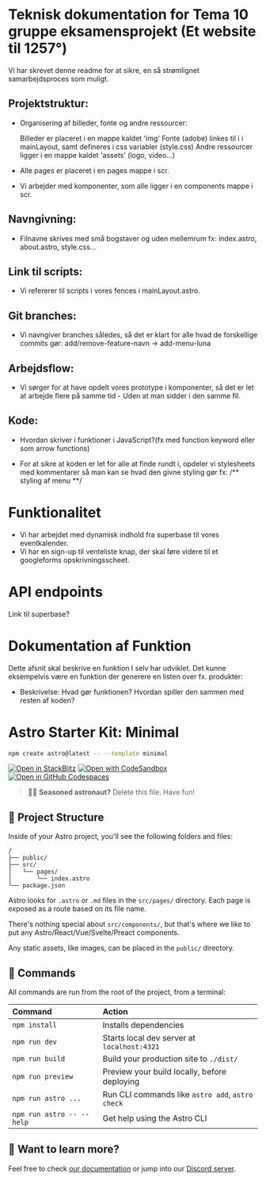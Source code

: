 # Teknisk dokumentation for Tema 10 gruppe eksamensprojekt (Et website til 1257°)

Vi har skrevet denne readme for at sikre, en så strømlignet samarbejdsproces som muligt.

## Projektstruktur:

- Organisering af billeder, fonte og andre ressourcer:

  Billeder er placeret i en mappe kaldet 'img'
  Fonte (adobe) linkes til i <head> i mainLayout, samt defineres i css variabler (style.css)
  Andre ressourcer ligger i en mappe kaldet 'assets' (logo, video...)

- Alle pages er placeret i en pages mappe i scr.

- Vi arbejder med komponenter, som alle ligger i en components mappe i scr.

## Navngivning:

- Filnavne skrives med små bogstaver og uden mellemrum fx: index.astro, about.astro, style.css...

## Link til scripts:

- Vi refererer til scripts i vores fences i mainLayout.astro.

## Git branches:

- Vi navngiver branches således, så det er klart for alle hvad de forskellige commits gør: add/remove-feature-navn -> add-menu-luna

## Arbejdsflow:

- Vi sørger for at have opdelt vores prototype i komponenter, så det er let at arbejde flere på samme tid - Uden at man sidder i den samme fil.

## Kode:

- Hvordan skriver i funktioner i JavaScript?(fx med function keyword eller som arrow functions)

- For at sikre at koden er let for alle at finde rundt i, opdeler vi stylesheets med kommentarer så man kan se hvad den givne styling gør fx: /** styling af menu **/

# Funktionalitet

- Vi har arbejdet med dynamisk indhold fra superbase til vores eventkalender.
- Vi har en sign-up til venteliste knap, der skal føre videre til et googleforms opskrivningsscheet.

# API endpoints

Link til superbase?

# Dokumentation af Funktion

Dette afsnit skal beskrive en funktion I selv har udviklet. Det kunne eksempelvis være en funktion der generere en listen over fx. produkter:

- Beskrivelse: Hvad gør funktionen? Hvordan spiller den sammen med resten af koden?

# Astro Starter Kit: Minimal

```sh
npm create astro@latest -- --template minimal
```

[![Open in StackBlitz](https://developer.stackblitz.com/img/open_in_stackblitz.svg)](https://stackblitz.com/github/withastro/astro/tree/latest/examples/minimal)
[![Open with CodeSandbox](https://assets.codesandbox.io/github/button-edit-lime.svg)](https://codesandbox.io/p/sandbox/github/withastro/astro/tree/latest/examples/minimal)
[![Open in GitHub Codespaces](https://github.com/codespaces/badge.svg)](https://codespaces.new/withastro/astro?devcontainer_path=.devcontainer/minimal/devcontainer.json)

> 🧑‍🚀 **Seasoned astronaut?** Delete this file. Have fun!

## 🚀 Project Structure

Inside of your Astro project, you'll see the following folders and files:

```text
/
├── public/
├── src/
│   └── pages/
│       └── index.astro
└── package.json
```

Astro looks for `.astro` or `.md` files in the `src/pages/` directory. Each page is exposed as a route based on its file name.

There's nothing special about `src/components/`, but that's where we like to put any Astro/React/Vue/Svelte/Preact components.

Any static assets, like images, can be placed in the `public/` directory.

## 🧞 Commands

All commands are run from the root of the project, from a terminal:

| Command                   | Action                                           |
| :------------------------ | :----------------------------------------------- |
| `npm install`             | Installs dependencies                            |
| `npm run dev`             | Starts local dev server at `localhost:4321`      |
| `npm run build`           | Build your production site to `./dist/`          |
| `npm run preview`         | Preview your build locally, before deploying     |
| `npm run astro ...`       | Run CLI commands like `astro add`, `astro check` |
| `npm run astro -- --help` | Get help using the Astro CLI                     |

## 👀 Want to learn more?

Feel free to check [our documentation](https://docs.astro.build) or jump into our [Discord server](https://astro.build/chat).
